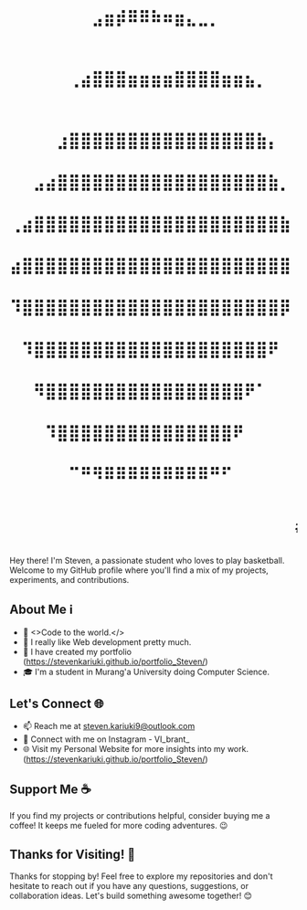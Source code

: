# ⠀⠀⠀⠀⠀⠀⠀⣠⣶⡾⠿⠿⠷⠶⣶⣄⣀⡀⠀⠀⠀⠀⠀⠀⠀⠀
# ⠀⠀⠀⠀⠀⢀⣴⣿⣿⣿⣶⣶⣶⣶⣿⣿⣿⣿⣶⣶⣦⡀⠀⠀⠀
# ⠀⠀⠀⠀⣰⣿⣿⣿⣿⣿⣿⣿⣿⣿⣿⣿⣿⣿⣿⣿⣿⣷⡄⠀
# ⠀⠀⣠⣴⣿⣿⣿⣿⣿⣿⣿⣿⣿⣿⣿⣿⣿⣿⣿⣿⣿⣿⣷⡀
# ⢀⣴⣿⣿⣿⣿⣿⣿⣿⣿⣿⣿⣿⣿⣿⣿⣿⣿⣿⣿⣿⣿⣿⣷
# ⣴⣿⣿⣿⣿⣿⣿⣿⣿⣿⣿⣿⣿⣿⣿⣿⣿⣿⣿⣿⣿⣿⣿⣿
# ⠹⣿⣿⣿⣿⣿⣿⣿⣿⣿⣿⣿⣿⣿⣿⣿⣿⣿⣿⣿⣿⣿⣿⡿
# ⠀⠹⣿⣿⣿⣿⣿⣿⣿⣿⣿⣿⣿⣿⣿⣿⣿⣿⣿⣿⣿⣿⠟⠀
# ⠀⠀⠻⣿⣿⣿⣿⣿⣿⣿⣿⣿⣿⣿⣿⣿⣿⣿⣿⣿⠟⠁⠀⠀
# ⠀⠀⠀⠹⣿⣿⣿⣿⣿⣿⣿⣿⣿⣿⣿⣿⣿⣿⣿⠟⠀⠀⠀⠀
# ⠀⠀⠀⠀⠀⠉⠛⠻⠿⠿⠿⠿⠿⠿⠿⠿⠿⠛⠋⠀⠀⠀⠀⠀


<div style="width:100%;overflow:hidden;">
  <marquee scrollamount="10"><h1># Welcome to Steven's GitHub Profile! 👋</h1></marquee>
</div>


Hey there! I'm Steven, a passionate student who loves to play basketball. Welcome to my GitHub profile where you'll find a mix of my projects, experiments, and contributions.

## About Me ℹ️

- 🌟 <>Code to the world.</>
- 💼 I really like Web development pretty much.
- 🚀 I have created my portfolio (https://stevenkariuki.github.io/portfolio_Steven/)
- 🎓 I'm a student in Murang'a University doing Computer Science.



## Let's Connect 🌐

- 📫 Reach me at steven.kariuki9@outlook.com
- 💬 Connect with me on Instagram - VI_brant_
- 🌐 Visit my Personal Website for more insights into my work. (https://stevenkariuki.github.io/portfolio_Steven/)

## Support Me ☕

If you find my projects or contributions helpful, consider buying me a coffee! It keeps me fueled for more coding adventures. 😉

## Thanks for Visiting! 🙌

Thanks for stopping by! Feel free to explore my repositories and don't hesitate to reach out if you have any questions, suggestions, or collaboration ideas. Let's build something awesome together! 😊
